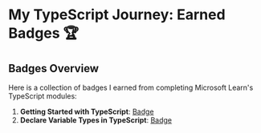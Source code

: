 # My TypeScript Journey: Earned Badges 🏆

## Badges Overview

Here is a collection of badges I earned from completing Microsoft Learn's TypeScript modules:

1. **Getting Started with TypeScript**: [Badge](https://learn.microsoft.com/api/achievements/share/en-us/OlyaUs-1924/4LZM5E6K?sharingId=6E47C27B3FC3BB2A)
2. **Declare Variable Types in TypeScript**: [Badge](https://learn.microsoft.com/api/achievements/share/en-us/OlyaUs-1924/2BFRJUFV?sharingId=6E47C27B3FC3BB2A)